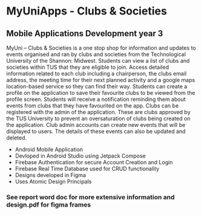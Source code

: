 # MyUniApps - Clubs & Societies
## Mobile Applications Development year 3

MyUni – Clubs & Societies is a one stop shop for information and updates to events organised and ran by clubs and societies from the Technological University of the Shannon: Midwest. 
Students can view a list of clubs and societies within TUS that they are eligible to join. Access detailed information related to each club including a chairperson, the clubs email address, the meeting time for their next planned activity and a google maps location-based service so they can find their way. 
Students can create a profile on the application to save their favourite clubs to be viewed from the profile screen. Students will receive a notification reminding them about events from clubs that they have favourited on the app. 
Clubs can be registered with the admin of the application. These are clubs approved by the TUS University to prevent an oversaturation of clubs being created on the application. 
Club admin accounts can create new events that will be displayed to users. The details of these events can also be updated and deleted. 

- Android Mobile Application
- Devloped in Android Studio using Jetpack Compose
- Firebase Authentication for secure Account Creation and Login
- Firebase Real Time Database used for CRUD functionality
- Designs developed in Figma
- Uses Atomic Design Principals

### See report word doc for more extensive information and design.pdf for figma frames


